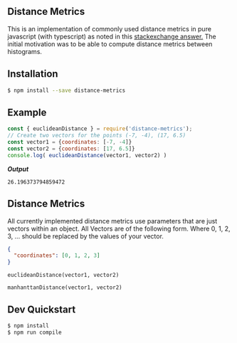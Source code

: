 ## Distance Metrics
This is an implementation of commonly used distance metrics in pure javascript (with typescript) as noted in this [stackexchange answer.](https://stats.stackexchange.com/a/151362)
The initial motivation was to be able to compute distance metrics between histograms.

## Installation
```sh
$ npm install --save distance-metrics
```

## Example
```javascript
const { euclideanDistance } = require('distance-metrics');
// Create two vectors for the points (-7, -4), (17, 6.5)
const vector1 = {coordinates: [-7, -4]}
const vector2 = {coordinates: [17, 6.5]}
console.log( euclideanDistance(vector1, vector2) )
```
***Output***
```
26.196373794859472
```

## Distance Metrics
All currently implemented distance metrics use parameters that are just vectors within an object.
All Vectors are of the following form. Where 0, 1, 2, 3, ... should be replaced by the values of your vector.
```json
{
  "coordinates": [0, 1, 2, 3]
}
```

```euclideanDistance(vector1, vector2)```

```manhanttanDistance(vector1, vector2)```



## Dev Quickstart
```sh
$ npm install
$ npm run compile
```
